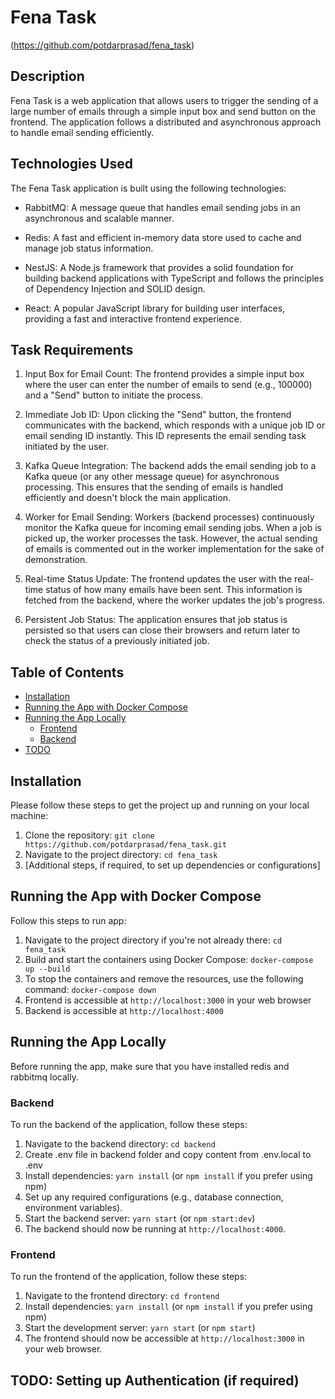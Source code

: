# Fena Task

(https://github.com/potdarprasad/fena_task)

## Description
Fena Task is a web application that allows users to trigger the sending of a large number of emails through a simple input box and send button on the frontend. The application follows a distributed and asynchronous approach to handle email sending efficiently.

## Technologies Used

The Fena Task application is built using the following technologies:

- RabbitMQ: A message queue that handles email sending jobs in an asynchronous and scalable manner.

- Redis: A fast and efficient in-memory data store used to cache and manage job status information.

- NestJS: A Node.js framework that provides a solid foundation for building backend applications with TypeScript and follows the principles of Dependency Injection and SOLID design.

- React: A popular JavaScript library for building user interfaces, providing a fast and interactive frontend experience.


## Task Requirements
1. Input Box for Email Count: The frontend provides a simple input box where the user can enter the number of emails to send (e.g., 100000) and a "Send" button to initiate the process.

2. Immediate Job ID: Upon clicking the "Send" button, the frontend communicates with the backend, which responds with a unique job ID or email sending ID instantly. This ID represents the email sending task initiated by the user.

3. Kafka Queue Integration: The backend adds the email sending job to a Kafka queue (or any other message queue) for asynchronous processing. This ensures that the sending of emails is handled efficiently and doesn't block the main application.

4. Worker for Email Sending: Workers (backend processes) continuously monitor the Kafka queue for incoming email sending jobs. When a job is picked up, the worker processes the task. However, the actual sending of emails is commented out in the worker implementation for the sake of demonstration.

5. Real-time Status Update: The frontend updates the user with the real-time status of how many emails have been sent. This information is fetched from the backend, where the worker updates the job's progress.

6. Persistent Job Status: The application ensures that job status is persisted so that users can close their browsers and return later to check the status of a previously initiated job.

## Table of Contents

- [Installation](#installation)
- [Running the App with Docker Compose](#running-the-app-with-docker-compose)
- [Running the App Locally](#running-the-app)
  - [Frontend](#frontend)
  - [Backend](#backend)
- [TODO](#todo-setting-up-authentication)

## Installation

Please follow these steps to get the project up and running on your local machine:

1. Clone the repository: `git clone https://github.com/potdarprasad/fena_task.git`
2. Navigate to the project directory: `cd fena_task`
3. [Additional steps, if required, to set up dependencies or configurations]

## Running the App with Docker Compose
Follow this steps to run app:

1. Navigate to the project directory if you're not already there: `cd fena_task`
2. Build and start the containers using Docker Compose: `docker-compose up --build`
3. To stop the containers and remove the resources, use the following command: `docker-compose down`
4. Frontend is accessible at `http://localhost:3000` in your web browser
5. Backend is accessible at `http://localhost:4000`


## Running the App Locally

Before running the app, make sure that you have installed redis and rabbitmq locally.

### Backend

To run the backend of the application, follow these steps:

1. Navigate to the backend directory: `cd backend`
2. Create .env file in backend folder and copy content from .env.local to .env
3. Install dependencies: `yarn install` (or `npm install` if you prefer using npm)
4. Set up any required configurations (e.g., database connection, environment variables).
5. Start the backend server: `yarn start` (or `npm start:dev`)
6. The backend should now be running at `http://localhost:4000`.

### Frontend

To run the frontend of the application, follow these steps:

1. Navigate to the frontend directory: `cd frontend`
2. Install dependencies: `yarn install` (or `npm install` if you prefer using npm)
3. Start the development server: `yarn start` (or `npm start`)
4. The frontend should now be accessible at `http://localhost:3000` in your web browser.

## TODO: Setting up Authentication (if required)